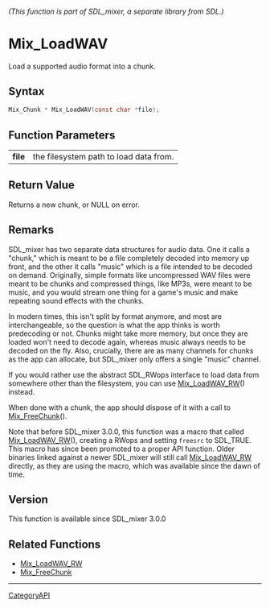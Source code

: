 ###### (This function is part of SDL_mixer, a separate library from SDL.)
# Mix_LoadWAV

Load a supported audio format into a chunk.

## Syntax

```c
Mix_Chunk * Mix_LoadWAV(const char *file);

```

## Function Parameters

|              |                                        |
| ------------ | -------------------------------------- |
| **file**     | the filesystem path to load data from. |

## Return Value

Returns a new chunk, or NULL on error.

## Remarks

SDL_mixer has two separate data structures for audio data. One it calls a
"chunk," which is meant to be a file completely decoded into memory up
front, and the other it calls "music" which is a file intended to be
decoded on demand. Originally, simple formats like uncompressed WAV files
were meant to be chunks and compressed things, like MP3s, were meant to be
music, and you would stream one thing for a game's music and make repeating
sound effects with the chunks.

In modern times, this isn't split by format anymore, and most are
interchangeable, so the question is what the app thinks is worth
predecoding or not. Chunks might take more memory, but once they are loaded
won't need to decode again, whereas music always needs to be decoded on the
fly. Also, crucially, there are as many channels for chunks as the app can
allocate, but SDL_mixer only offers a single "music" channel.

If you would rather use the abstract SDL_RWops interface to load data from
somewhere other than the filesystem, you can use
[Mix_LoadWAV_RW](Mix_LoadWAV_RW.md)() instead.

When done with a chunk, the app should dispose of it with a call to
[Mix_FreeChunk](Mix_FreeChunk.md)().

Note that before SDL_mixer 3.0.0, this function was a macro that called
[Mix_LoadWAV_RW](Mix_LoadWAV_RW.md)(), creating a RWops and setting `freesrc`
to SDL_TRUE. This macro has since been promoted to a proper API function.
Older binaries linked against a newer SDL_mixer will still call
[Mix_LoadWAV_RW](Mix_LoadWAV_RW.md) directly, as they are using the macro,
which was available since the dawn of time.

## Version

This function is available since SDL_mixer 3.0.0

## Related Functions

* [Mix_LoadWAV_RW](Mix_LoadWAV_RW.md)
* [Mix_FreeChunk](Mix_FreeChunk.md)

----
[CategoryAPI](CategoryAPI.md)
